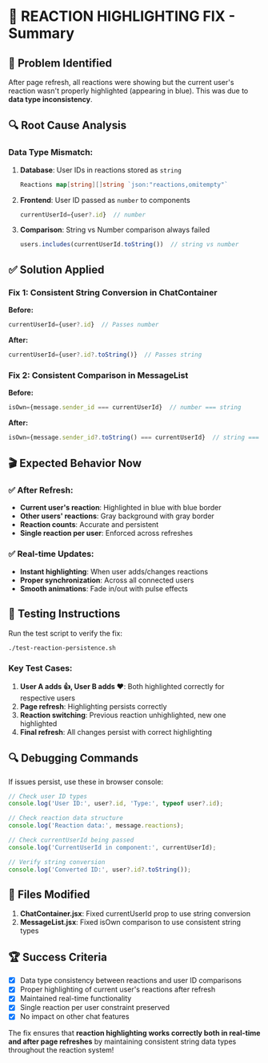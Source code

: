 # 🔧 REACTION HIGHLIGHTING FIX - Summary

## 🎯 Problem Identified
After page refresh, all reactions were showing but the current user's reaction wasn't properly highlighted (appearing in blue). This was due to **data type inconsistency**.

## 🔍 Root Cause Analysis

### Data Type Mismatch:
1. **Database**: User IDs in reactions stored as `string` 
   ```go
   Reactions map[string][]string `json:"reactions,omitempty"`
   ```

2. **Frontend**: User ID passed as `number` to components
   ```jsx
   currentUserId={user?.id}  // number
   ```

3. **Comparison**: String vs Number comparison always failed
   ```jsx
   users.includes(currentUserId.toString())  // string vs number
   ```

## ✅ Solution Applied

### Fix 1: Consistent String Conversion in ChatContainer
**Before:**
```jsx
currentUserId={user?.id}  // Passes number
```

**After:**
```jsx
currentUserId={user?.id?.toString()}  // Passes string
```

### Fix 2: Consistent Comparison in MessageList
**Before:**
```jsx
isOwn={message.sender_id === currentUserId}  // number === string
```

**After:**
```jsx
isOwn={message.sender_id?.toString() === currentUserId}  // string === string
```

## 🎬 Expected Behavior Now

### ✅ After Refresh:
- **Current user's reaction**: Highlighted in blue with blue border
- **Other users' reactions**: Gray background with gray border
- **Reaction counts**: Accurate and persistent
- **Single reaction per user**: Enforced across refreshes

### ✅ Real-time Updates:
- **Instant highlighting**: When user adds/changes reactions
- **Proper synchronization**: Across all connected users
- **Smooth animations**: Fade in/out with pulse effects

## 🧪 Testing Instructions

Run the test script to verify the fix:
```bash
./test-reaction-persistence.sh
```

### Key Test Cases:
1. **User A adds 👍, User B adds ❤️**: Both highlighted correctly for respective users
2. **Page refresh**: Highlighting persists correctly
3. **Reaction switching**: Previous reaction unhighlighted, new one highlighted
4. **Final refresh**: All changes persist with correct highlighting

## 🔍 Debugging Commands

If issues persist, use these in browser console:

```javascript
// Check user ID types
console.log('User ID:', user?.id, 'Type:', typeof user?.id);

// Check reaction data structure
console.log('Reaction data:', message.reactions);

// Check currentUserId being passed
console.log('CurrentUserId in component:', currentUserId);

// Verify string conversion
console.log('Converted ID:', user?.id?.toString());
```

## 🎯 Files Modified

1. **ChatContainer.jsx**: Fixed currentUserId prop to use string conversion
2. **MessageList.jsx**: Fixed isOwn comparison to use consistent string types

## 🏆 Success Criteria

- [x] Data type consistency between reactions and user ID comparisons
- [x] Proper highlighting of current user's reactions after refresh
- [x] Maintained real-time functionality
- [x] Single reaction per user constraint preserved
- [x] No impact on other chat features

The fix ensures that **reaction highlighting works correctly both in real-time and after page refreshes** by maintaining consistent string data types throughout the reaction system!
